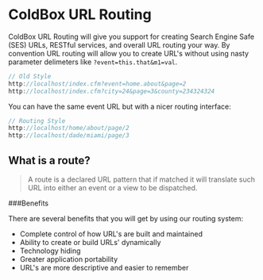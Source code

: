 # ColdBox URL Routing

ColdBox URL Routing will give you support for creating Search Engine Safe (SES) URLs, RESTful services, and overall URL routing your way.  By convention URL routing  will allow you to create URL's without using nasty parameter delimeters like `?event=this.that&m1=val`.

```js
// Old Style
http://localhost/index.cfm?event=home.about&page=2
http://localhost/index.cfm?city=24&page=3&county=234324324
```

You can have the same event URL but with a nicer routing interface:

```js
// Routing Style
http://localhost/home/about/page/2
http://localhost/dade/miami/page/3
```

## What is a route?

> A route is a declared URL pattern that if matched it will translate such URL into either an event or a view to be dispatched. 

###Benefits

There are several benefits that you will get by using our routing system:

* Complete control of how URL's are built and maintained
* Ability to create or build URLs' dynamically
* Technology hiding
* Greater application portability
* URL's are more descriptive and easier to remember


